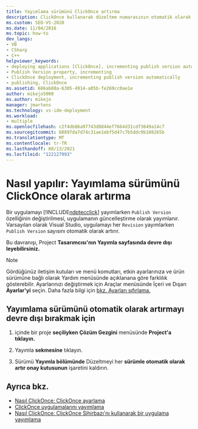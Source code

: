 ```yaml
---
title: Yayımlama sürümünü ClickOnce artırma
description: ClickOnce kullanarak düzeltme numarasının otomatik olarak artırımının ClickOnce kullanmayı Visual Studio.
ms.custom: SEO-VS-2020
ms.date: 11/04/2016
ms.topic: how-to
dev_langs:
- VB
- CSharp
- C++
helpviewer_keywords:
- deploying applications [ClickOnce], incrementing publish version automatically
- Publish Version property, incrementing
- ClickOnce deployment, incrementing publish version automatically
- publishing, ClickOnce
ms.assetid: 686ab88a-6305-4914-a05b-fe269cc0ae1e
author: mikejo5000
ms.author: mikejo
manager: jmartens
ms.technology: vs-ide-deployment
ms.workload:
- multiple
ms.openlocfilehash: c2f4db86a97743d8844ef7664d31cdf3649a14c7
ms.sourcegitcommit: 68897da7d74c31ae1ebf5d47c7b5ddc9b108265b
ms.translationtype: MT
ms.contentlocale: tr-TR
ms.lasthandoff: 08/13/2021
ms.locfileid: "122127993"
---
```

# <a name="how-to-automatically-increment-the-clickonce-publish-version"></a>Nasıl yapılır: Yayımlama sürümünü ClickOnce olarak artırma

Bir uygulamayı [!INCLUDE[ndptecclick](../deployment/includes/ndptecclick_md.md)] yayımlarken `Publish Version` özelliğinin değiştirilmesi, uygulamanın güncelleştirme olarak yayımlanır. Varsayılan olarak Visual Studio, uygulamayı her `Revision` yayımlarken `Publish Version` sayısını otomatik olarak artırır.

Bu davranışı, Project **Tasarımcısı'nın** **Yayımla sayfasında devre dışı leyebilirsiniz.**

> [!NOTE]
> Gördüğünüz iletişim kutuları ve menü komutları, etkin ayarlarınıza ve ürün sürümüne bağlı olarak Yardım menüsünde açıklanana göre farklılık gösterebilir. Ayarlarınızı değiştirmek için Araçlar menüsünde İçeri ve Dışarı  **Ayarlar'yi** seçin. Daha fazla bilgi için [bkz. Ayarları sıfırlama.](../ide/environment-settings.md#reset-settings)

## <a name="to-disable-automatically-incrementing-the-publish-version"></a>Yayımlama sürümünü otomatik olarak artırmayı devre dışı bırakmak için

1. içinde bir proje **seçiliyken Çözüm Gezgini** menüsünde **Project'a** **tıklayın.**

2. Yayımla **sekmesine** tıklayın.

3. Sürümü **Yayımla bölümünde** Düzeltmeyi her **sürümle otomatik olarak artır onay kutusunun** işaretini kaldırın.

## <a name="see-also"></a>Ayrıca bkz.

- [Nasıl ClickOnce: ClickOnce ayarlama](../deployment/how-to-set-the-clickonce-publish-version.md)
- [ClickOnce uygulamalarını yayımlama](../deployment/publishing-clickonce-applications.md)
- [Nasıl ClickOnce: ClickOnce Sihirbazı'nı kullanarak bir uygulama yayımlama](../deployment/how-to-publish-a-clickonce-application-using-the-publish-wizard.md)